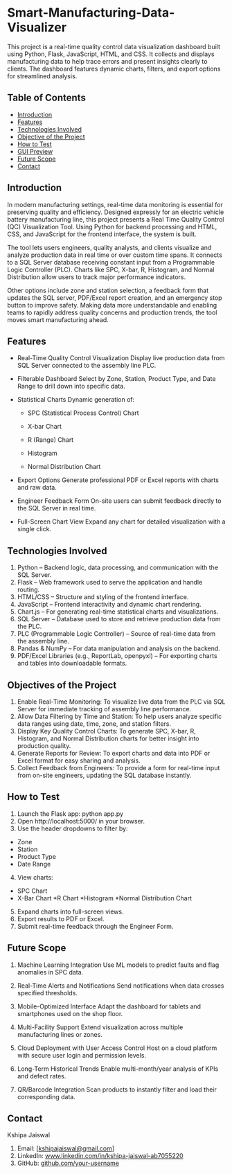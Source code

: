 # Smart-Manufacturing-Data-Visualizer
This project is a real-time quality control data visualization dashboard built using Python, Flask, JavaScript, HTML, and CSS. It collects and displays manufacturing data to help trace errors and present insights clearly to clients. The dashboard features dynamic charts, filters, and export options for streamlined analysis.

## Table of Contents
- [Introduction](#introduction)
- [Features](#features)
- [Technologies Involved](technologies-involved)
- [Objective of the Project](#objective-of-the-project)
- [How to Test](#how-to-test)
- [GUI Preview](#gui-preview)
- [Future Scope](#future-scope)
- [Contact](#contact)

## Introduction
In modern manufacturing settings, real-time data monitoring is essential for preserving quality and efficiency. Designed expressly for an electric vehicle battery manufacturing line, this project presents a Real Time Quality Control (QC) Visualization Tool. Using Python for backend processing and HTML, CSS, and JavaScript for the frontend interface, the system is built. 

The tool lets users engineers, quality analysts, and clients visualize and analyze production data in real time or over custom time spans. It connects to a SQL Server database receiving constant input from a Programmable Logic Controller (PLC). Charts like SPC, X-bar, R, Histogram, and Normal Distribution allow users to track major performance indicators. 

Other options include zone and station selection, a feedback form that updates the SQL server, PDF/Excel report creation, and an emergency stop button to improve safety. Making data more understandable and enabling teams to rapidly address quality concerns and production trends, the tool moves smart manufacturing ahead.

## Features
* Real-Time Quality Control Visualization
  Display live production data from SQL Server connected to the assembly line PLC.

* Filterable Dashboard
  Select by Zone, Station, Product Type, and Date Range to drill down into specific data.

* Statistical Charts
  Dynamic generation of:

  * SPC (Statistical Process Control) Chart

  * X-bar Chart

  * R (Range) Chart

  * Histogram

  * Normal Distribution Chart

* Export Options
Generate professional PDF or Excel reports with charts and raw data.

* Engineer Feedback Form
On-site users can submit feedback directly to the SQL Server in real time.

* Full-Screen Chart View
Expand any chart for detailed visualization with a single click.

## Technologies Involved
1. Python – Backend logic, data processing, and communication with the SQL Server.
2. Flask – Web framework used to serve the application and handle routing.
3. HTML/CSS – Structure and styling of the frontend interface.
4. JavaScript – Frontend interactivity and dynamic chart rendering.
5. Chart.js – For generating real-time statistical charts and visualizations.
6. SQL Server – Database used to store and retrieve production data from the PLC.
7. PLC (Programmable Logic Controller) – Source of real-time data from the assembly line.
8. Pandas & NumPy – For data manipulation and analysis on the backend.
9. PDF/Excel Libraries (e.g., ReportLab, openpyxl) – For exporting charts and tables into downloadable formats.


## Objectives of the Project
1. Enable Real-Time Monitoring: To visualize live data from the PLC via SQL Server for immediate tracking of assembly line performance.
2. Allow Data Filtering by Time and Station: To help users analyze specific data ranges using date, time, zone, and station filters.
3. Display Key Quality Control Charts: To generate SPC, X-bar, R, Histogram, and Normal Distribution charts for better insight into production quality.
4. Generate Reports for Review: To export charts and data into PDF or Excel format for easy sharing and analysis.
5. Collect Feedback from Engineers: To provide a form for real-time input from on-site engineers, updating the SQL database instantly.


## How to Test
1. Launch the Flask app:  python app.py
2. Open http://localhost:5000/ in your browser.
3. Use the header dropdowns to filter by:
* Zone
* Station
* Product Type
* Date Range
4. View charts:
* SPC Chart
* X-Bar Chart
*R Chart
*Histogram
*Normal Distribution Chart
5. Expand charts into full-screen views.
6. Export results to PDF or Excel.
7. Submit real-time feedback through the Engineer Form.

## Future Scope
1. Machine Learning Integration
   Use ML models to predict faults and flag anomalies in SPC data.

2. Real-Time Alerts and Notifications
   Send notifications when data crosses specified thresholds.

3. Mobile-Optimized Interface
   Adapt the dashboard for tablets and smartphones used on the shop floor.

4. Multi-Facility Support
   Extend visualization across multiple manufacturing lines or zones.

5. Cloud Deployment with User Access Control
   Host on a cloud platform with secure user login and permission levels.

6. Long-Term Historical Trends
   Enable multi-month/year analysis of KPIs and defect rates.

7. QR/Barcode Integration
   Scan products to instantly filter and load their corresponding data.

## Contact
Kshipa Jaiswal
1. Email: [kshipajaiswal@gmail.com]
2. LinkedIn: www.linkedin.com/in/kshipa-jaiswal-ab7055220
3. GitHub: [github.com/your-username](https://github.com/Kshipajaiswal)




